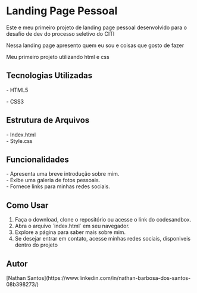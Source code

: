 <h1>Landing Page Pessoal</h1>

<p>Este e meu primeiro projeto de landing page pessoal desenvolvido para o desafio de dev do processo seletivo do CITI</p>
<p>Nessa landing page apresento quem eu sou e coisas que gosto de fazer</p>
<p>Meu primeiro projeto utilizando html e css</p>

<h2>Tecnologias Utilizadas</h2> 
<p>- HTML5</p>
<p>- CSS3</p>

<h2>Estrutura de Arquivos</h2>
<p>- Index.html <br>- Style.css</p>

<h2>Funcionalidades</h2>
<p>- Apresenta uma breve introdução sobre mim.<br>
- Exibe uma galeria de fotos pessoais. <br>
- Fornece links para minhas redes sociais. <br>
</p>

<h2>Como Usar</h2> 
  <ol>
    <li>Faça o download, clone o repositório ou acesse o link do codesandbox.</li>
    <li>Abra o arquivo `index.html` em seu navegador.</li>
    <li>Explore a página para saber mais sobre mim.</li>
    <li>Se desejar entrar em contato, acesse minhas redes sociais, disponiveis dentro do projeto</li>
  </ol>

<h2>Autor</h2>
[Nathan Santos](https://www.linkedin.com/in/nathan-barbosa-dos-santos-08b398273/)




